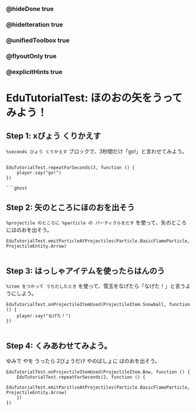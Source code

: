 ### @hideDone true
### @hideIteration true
### @unifiedToolbox true
### @flyoutOnly true
### @explicitHints true

# EduTutorialTest: ほのおの矢をうってみよう！

## Step 1: xびょう くりかえす

`%seconds びょう くりかえす` ブロックで、3秒間だけ「go!」と言わせてみよう。

```template
```

```blocks
EduTutorialTest.repeatForSeconds(3, function () {
    player.say("go!")
})

```ghost
```

## Step 2: 矢のところにほのおを出そう

`%projectile のところに %particle の パーティクルをだす` を使って、矢のところにほのおを出そう。

```blocks
EduTutorialTest.emitParticleAtProjectiles(Particle.BasicFlameParticle, ProjectileEntity.Arrow)
```

```ghost
```

## Step 3: はっしゃアイテムを使ったらはんのう

`%item をつかって うちだしたとき` を使って、雪玉をなげたら「なげた！」と言うようにしよう。

```blocks
EduTutorialTest.onProjectileItemUsed(ProjectileItem.Snowball, function () {
    player.say("なげた！")
})
```

```ghost
```

## Step 4: くみあわせてみよう。

ゆみで やを うったら 2びょうだけ やのばしょに ほのおを出そう。

```blocks
EduTutorialTest.onProjectileItemUsed(ProjectileItem.Bow, function () {
    EduTutorialTest.repeatForSeconds(2, function () {
        EduTutorialTest.emitParitlceAtProjectiles(Particle.BasicFlameParticle, ProjectileEntity.Arrow)
    })
})
```

```ghost
```
